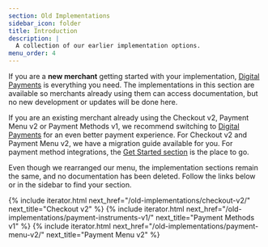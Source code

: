 ```yaml
---
section: Old Implementations
sidebar_icon: folder
title: Introduction
description: |
  A collection of our earlier implementation options.
menu_order: 4
---
```


If you are a **new merchant** getting started with your implementation,
[Digital Payments][payments-only] is everything you need. The implementations in
this section are available so merchants already using them can access
documentation, but no new development or updates will be done here.

If you are an existing merchant already using the Checkout v2, Payment Menu v2
or Payment Methods v1, we recommend switching to
[Digital Payments][payments-only] for an even better payment experience. For
Checkout v2 and Payment Menu v2, we have a migration guide available for you.
For payment method integrations, the [Get Started section][get-started] is the
place to go.

Even though we rearranged our menu, the implementation sections remain the same,
and no documentation has been deleted. Follow the links below or in the sidebar
to find your section.

{% include iterator.html next_href="/old-implementations/checkout-v2/"
                         next_title="Checkout v2" %}
{% include iterator.html next_href="/old-implementations/payment-instruments-v1/"
                         next_title="Payment Methods v1" %}
{% include iterator.html next_href="/old-implementations/payment-menu-v2/"
                         next_title="Payment Menu v2" %}

[payments-only]: /checkout-v3
[migration-guide]: /checkout-v3/migrate
[get-started]: /checkout-v3/get-started
